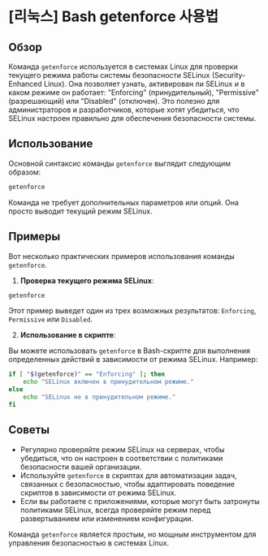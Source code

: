# [리눅스] Bash getenforce 사용법

## Обзор
Команда `getenforce` используется в системах Linux для проверки текущего режима работы системы безопасности SELinux (Security-Enhanced Linux). Она позволяет узнать, активирован ли SELinux и в каком режиме он работает: "Enforcing" (принудительный), "Permissive" (разрешающий) или "Disabled" (отключен). Это полезно для администраторов и разработчиков, которые хотят убедиться, что SELinux настроен правильно для обеспечения безопасности системы.

## Использование
Основной синтаксис команды `getenforce` выглядит следующим образом:

```bash
getenforce
```

Команда не требует дополнительных параметров или опций. Она просто выводит текущий режим SELinux.

## Примеры
Вот несколько практических примеров использования команды `getenforce`.

1. **Проверка текущего режима SELinux**:

```bash
getenforce
```
Этот пример выведет один из трех возможных результатов: `Enforcing`, `Permissive` или `Disabled`.

2. **Использование в скрипте**:

Вы можете использовать `getenforce` в Bash-скрипте для выполнения определенных действий в зависимости от режима SELinux. Например:

```bash
if [ "$(getenforce)" == "Enforcing" ]; then
    echo "SELinux включен в принудительном режиме."
else
    echo "SELinux не в принудительном режиме."
fi
```

## Советы
- Регулярно проверяйте режим SELinux на серверах, чтобы убедиться, что он настроен в соответствии с политиками безопасности вашей организации.
- Используйте `getenforce` в скриптах для автоматизации задач, связанных с безопасностью, чтобы адаптировать поведение скриптов в зависимости от режима SELinux.
- Если вы работаете с приложениями, которые могут быть затронуты политиками SELinux, всегда проверяйте режим перед развертыванием или изменением конфигурации.

Команда `getenforce` является простым, но мощным инструментом для управления безопасностью в системах Linux.